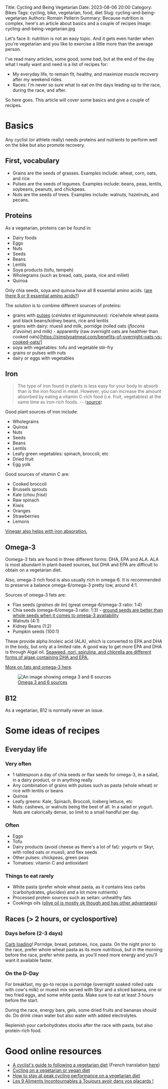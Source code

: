 Title: Cycling and Being Vegetarian
Date: 2023-08-06 20:00
Category: Bikes
Tags: cycling, bike, vegetarian, food, diet
Slug: cycling-and-being-vegetarian
Authors: Romain Pellerin
Summary: Because nutrition is complex, here's an article about basics and a couple of recipes
Image: cycling-and-being-vegetarian.jpg

Let's face it: nutrition is not an easy topic. And it gets even harder when you're vegetarian and you like to exercise a little more than the average person.

I've read many articles, some good, some bad, but at the end of the day what I really want and need is a list of recipes for:

- My everyday life, to remain fit, healthy, and maximize muscle recovery after my weekend rides.
- Races: I'm never so sure what to eat on the days leading up to the race, during the race, and after.

So here goes. This article will cover some basics and give a couple of recipes.

# Basics

Any cyclist (or athlete really) needs proteins and nutrients to perform well on the bike but also promote recovery.

## First, vocabulary

- Grains are the seeds of grasses. Examples include: wheat, corn, oats, and rice
- Pulses are the seeds of legumes. Examples include: beans, peas, lentils, soybeans, peanuts, and chickpeas.
- Nuts are the seeds of trees. Examples include: walnuts, hazelnuts, and pecans.

## Proteins

As a vegetarian, proteins can be found in:

- Dairy foods
- Eggs
- Nuts
- Seeds
- Beans
- Lentils
- Soya products (tofu, tempeh)
- Wholegrains (such as bread, oats, pasta, rice and millet)
- Quinoa

Only chia seeds, soya and quinoa have all 8 essential amino acids. ([are there 8 or 9 essential amino acids?](https://www.chemicalforums.com/index.php?topic=83121.0))

The solution is to combine different sources of proteins:

- grains with [pulses](https://pulses.org/what-are-pulses/visual-guide-to-pulses) (_céréales et légumineuses_): rice/whole wheat pasta and black beans/kidney beans, rice and lentils
- grains with dairy: muesli and milk, porridge (rolled oats (_flocons d'avoine_) and milk) - apparently (raw overnight oats are healthier than cooked oats)[https://simplyoatmeal.com/benefits-of-overnight-oats-vs-cooked-oats/]
- soya with vegetables: tofu and vegetable stir-fry
- grains or pulses with nuts
- dairy or eggs with vegetables

## Iron

> The type of iron found in plants is less easy for your body to absorb than is the iron found in meat. However, you can increase the amount absorbed by eating a vitamin C-rich food (i.e. fruit, vegetables) at the same time as iron-rich foods. -- ([source](https://www.cyclingweekly.com/fitness/nutrition/cyclists-guide-following-vegetarian-diet-302982))

Good plant sources of iron include:

- Wholegrains
- Quinoa
- Nuts
- Seeds
- Beans
- Lentils
- Leafy green vegetables: spinach, broccoli, etc
- Dried fruit
- Egg yolk

Good sources of vitamin C are:

- Cooked broccoli
- Brussels sprouts
- Kale (_chou frisé_)
- Raw spinach
- Kiwis
- Oranges
- Strawberries
- Lemons

[Vinegar also helps with iron absorption.](https://und.edu/student-life/dining/_files/docs/fact-sheets/iron.pdf)

## Omega-3

Oomega-3 fats are found in three different forms: DHA, EPA and ALA. ALA is most abundant in plant-based sources, but DHA and EPA are difficult to obtain on a vegetarian diet.

Also, omega-3 rich food is also usually rich in omega-6. It is recommended to preserve a balance omega-6/omega-3 pretty low, around 4:1.

Sources of omega-3 fats are:

- Flax seeds (_graines de lin_) (great omega-6/omega-3 ratio: 1:4)
- Chia seeds (omega-6/omega-3 ratio: 1:3) - [ground seeds are better than whole seeds when it comes to omega-3 availability](https://www.medichecks.com/blogs/news/omega-6-3-experiment-part-2-the-results)
- Walnuts (4:1)
- Kidney Beans (1:2)
- Pumpkin seeds (100:1)

These provide alpha linoleic acid (ALA), which is converted to EPA and DHA in the body, but only at a limited rate. A good way to get more EPA and DHA is through Algal oil. [Seaweed, nori, spirulina, and chlorella are different forms of algae containing DHA and EPA.](https://www.medicalnewstoday.com/articles/323144#fish-and-seafood-sources)

[More on fats and omega-3 here](https://www.vegansociety.com/resources/nutrition-and-health/nutrients/omega-3-and-omega-6-fats).

<figure class="center">
<img src="{static}/images/omega-3-omega-6.webp" alt="An image showing omega 3 and 6 sources" />
<figcaption><a href="https://www.medichecks.com/blogs/news/omega-6-3-experiment-part-1">Omega 3 and 6 sources</a></figcaption>
</figure>

## B12

As a vegetarian, B12 is normally never an issue.

# Some ideas of recipes

## Everyday life

### Very often

- 1 tablespoon a day of chia seeds or flax seeds for omega-3, in a salad, in a dairy product, or in anything really
- Any combination of grains with pulses such as pasta (whole wheat) or rice with lentils or beans
- Quinoa
- Leafy greens: Kale, Spinach, Broccoli, Iceberg lettuce, etc
- Nuts: cashews, or walnuts being the best of all. In a salad or yogurt. Nuts are calorically dense, so limit to a small handful per day.

### Often

- Eggs
- Tofu
- Dairy products (avoid cheese as there's a lot of fat): yogurts or Skyr, with rolled oats or muesli, and flex seeds
- Other pulses: chickpeas, green peas
- Tomatoes: vitamin C and antioxidant

### Things to eat rarely

- White pasta (prefer whole wheat pasta, as it contains less carbs (carbohydrates, _glucides_) and a lot more nutrients)
- Processed protein sources such as seitan: unhealthy fats
- Cookings oils ([olive oil is mostly ok though and has other advantages](https://www.healthline.com/nutrition/optimize-omega-6-omega-3-ratio))

## Races (> 2 hours, or cyclosportive)

### Days before (2-3 days)

[Carb loading](https://www.cyclingweekly.com/fitness/nutrition/do-cyclists-really-need-to-carb-load-before-a-big-ride-284707)! Porridge, bread, potatoes, rice, pasta. On the night prior to the race, prefer whole wheat pasta as its more nutritious, but in the morning before the race, prefer white pasta, as you'll need more energy and you'll want it available faster.

### On the D-Day

For breakfast, my go-to recipe is porridge (overnight soaked rolled oats with cow's milk) or muesli mix served with Skyr and a sliced banana, one or two fried eggs, and some white pasta. Make sure to eat at least 3 hours before the start.

During the race, energy bars, gels, some dried fruits and bananas should do. Do drink clean water but also water with added electrolytes.

Replenish your carbohydrates stocks after the race with pasta, but also protein-rich food.

# Good online resources

- [A cyclist's guide to following a vegetarian diet](https://www.cyclingweekly.com/fitness/nutrition/cyclists-guide-following-vegetarian-diet-302982) (French translation [here](https://www.velo101.com/entrainements/nutrition/suivre-un-regime-vegetarien-ou-vegetalien-en-etant-cycliste-le-guide-complet/))
- [Cycling on a vegetarian or vegan diet](https://www.britishcycling.org.uk/knowledge/nutrition/get-started/article/izn20150310-Intermediate-Cycling-on-a-vegetarian-or-vegan-diet-0)
- [How to stay at peak cycling performance on a vegetarian diet](https://www.bikeradar.com/advice/nutrition/how-to-stay-at-peak-cycling-performance-on-a-vegetarian-diet/)
- [Les 9 Aliments Incontournables à Toujours avoir dans vos placards !](https://www.youtube.com/watch?v=tdmfV5GiBEs)

